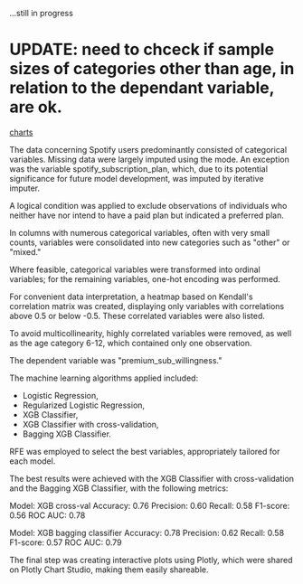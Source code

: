 ...still in progress

# UPDATE: need to chceck if sample sizes of categories other than age, in relation to the dependant variable, are ok.

[charts](https://github.com/sabalunax/Spotify_user_behavior/blob/spotify/Charts/Links_to_charts.md)

The data concerning Spotify users predominantly consisted of categorical variables.
Missing data were largely imputed using the mode. An exception was the variable spotify_subscription_plan,
which, due to its potential significance for future model development, 
was imputed by iterative imputer.

A logical condition was applied to exclude observations of individuals 
who neither have nor intend to have a paid plan but indicated a preferred plan.

In columns with numerous categorical variables, often with very small counts, 
variables were consolidated into new categories such as "other" or "mixed."

Where feasible, categorical variables were transformed 
into ordinal variables; for the remaining variables, one-hot encoding was performed.

For convenient data interpretation, a heatmap based on Kendall's correlation matrix was created, 
displaying only variables with correlations above 0.5 or below -0.5. 
These correlated variables were also listed.

To avoid multicollinearity, highly correlated variables were removed, 
as well as the age category 6-12, which contained only one observation.

The dependent variable was "premium_sub_willingness."

The machine learning algorithms applied included:
- Logistic Regression, 
- Regularized Logistic Regression, 
- XGB Classifier, 
- XGB Classifier with cross-validation, 
- Bagging XGB Classifier.

RFE was employed to select the best variables, appropriately tailored for each model.

The best results were achieved with the XGB Classifier with cross-validation 
and the Bagging XGB Classifier, with the following metrics:

Model: XGB cross-val
Accuracy: 0.76
Precision: 0.60
Recall: 0.58
F1-score: 0.56
ROC AUC: 0.78

Model: XGB bagging classifier
Accuracy: 0.78
Precision: 0.62
Recall: 0.58
F1-score: 0.57
ROC AUC: 0.79

The final step was creating interactive plots using Plotly, 
which were shared on Plotly Chart Studio, making them easily shareable.
